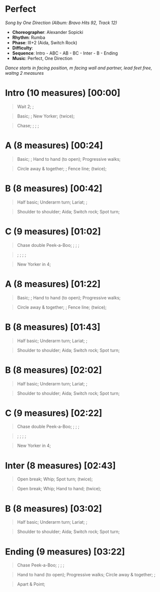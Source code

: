 # Perfect
*Song by One Direction (Album: Bravo Hits 92, Track 12)*

* **Choreographer**: Alexander Sopicki
* **Rhythm**: Rumba
* **Phase**: III+2 (Aida, Switch Rock)
* **Difficulty**:
* **Sequence**: Intro - ABC - AB - BC - Inter - B - Ending
* **Music**: Perfect, One Direction

*Dance starts in facing position, m facing wall and partner, lead feet free, waitng 2 measures*

# Intro (10 measures) [00:00]

> Wait 2; ;

> Basic; ; New Yorker; (twice);

> Chase; ; ; ;


# A (8 measures) [00:24]

> Basic; ; Hand to hand (to open); Progressive walks;

> Circle away & together; ; Fence line; (twice);

# B (8 measures) [00:42]

> Half basic; Underarm turn; Lariat; ;

> Shoulder to shoulder; Aida; Switch rock; Spot turn;

# C (9 measures) [01:02]

> Chase double Peek-a-Boo; ; ; ;

> ; ; ; ;

> New Yorker in 4;

# A (8 measures) [01:22]

> Basic; ; Hand to hand (to open); Progressive walks;

> Circle away & together; ; Fence line; (twice);

# B (8 measures) [01:43]

> Half basic; Underarm turn; Lariat; ;

> Shoulder to shoulder; Aida; Switch rock; Spot turn;

# B (8 measures) [02:02]

> Half basic; Underarm turn; Lariat; ;

> Shoulder to shoulder; Aida; Switch rock; Spot turn;

# C (9 measures) [02:22]

> Chase double Peek-a-Boo; ; ; ;

> ; ; ; ;

> New Yorker in 4;

# Inter (8 measures) [02:43]

> Open break; Whip; Spot turn; (twice);

> Open break; Whip; Hand to hand; (twice);

# B (8 measures) [03:02]

> Half basic; Underarm turn; Lariat; ;

> Shoulder to shoulder; Aida; Switch rock; Spot turn;

# Ending (9 measures) [03:22]

> Chase Peek-a-Boo; ; ; ;

> Hand to hand (to open); Progressive walks; Circle away & together; ;

> Apart & Point;
